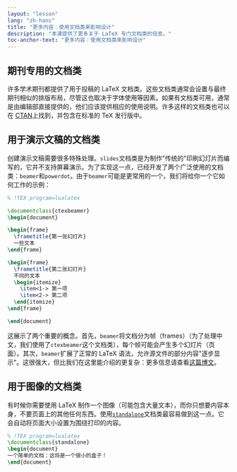 ```yaml
---
layout: "lesson"
lang: "zh-hans"
title: "更多内容：使用文档类来影响设计"
description: "本课提供了更多关于 LaTeX 专门文档类的信息。"
toc-anchor-text: "更多内容：使用文档类来影响设计"
---
```


## 期刊专用的文档类

许多学术期刊都提供了用于投稿的 LaTeX 文档类。这些文档类通常会设置与最终期刊相似的排版布局，尽管这也取决于字体使用等因素。如果有文档类可用，通常是由编辑部直接提供的，他们应该提供相应的使用说明。许多这样的文档类也可以在 [CTAN](https://ctan.org)上找到，并包含在标准的 TeX 发行版中。

## 用于演示文稿的文档类

创建演示文稿需要很多特殊处理。`slides`文档类是为制作"传统的"印刷幻灯片而编写的，它并不支持屏幕演示。为了实现这一点，已经开发了两个广泛使用的文档类：`beamer`和`powerdot`。由于`beamer`可能是更常用的一个，我们将给你一个它如何工作的示例：

```latex
% !TEX program=lualatex

\documentclass{ctexbeamer}
\begin{document}

\begin{frame}
  \frametitle{第一张幻灯片}
  一些文本
\end{frame}

\begin{frame}
  \frametitle{第二张幻灯片}
  不同的文本
  \begin{itemize}
    \item<1-> 第一项
    \item<2-> 第二项
  \end{itemize}
\end{frame}

\end{document}
```

这展示了两个重要的概念。首先，`beamer`将文档分为帧（frames）（为了处理中文，我们使用了`ctexbeamer`这个文档类），每个帧可能会产生多个幻灯片（页面）。其次，`beamer`扩展了正常的 LaTeX 语法，允许源文件的部分内容"逐步显示"。这很强大，但比我们在这里能介绍的更复杂：更多信息请查看[这篇博文](https://www.texdev.net/2014/01/17/the-beamer-slide-overlay-concept/)。

## 用于图像的文档类

有时候你需要使用 LaTeX 制作一个图像（可能包含大量文本），而你只想要内容本身，不要页面上的其他任何东西。使用[`standalone`](https://ctan.org/pkg/standalone)文档类最容易做到这一点。它会自动将页面大小设置为围绕打印的内容。

```latex
% !TEX program=lualatex
\documentclass{standalone}
\begin{document}
一个简单的文档：这将是一个很小的盒子！
\end{document}
```

